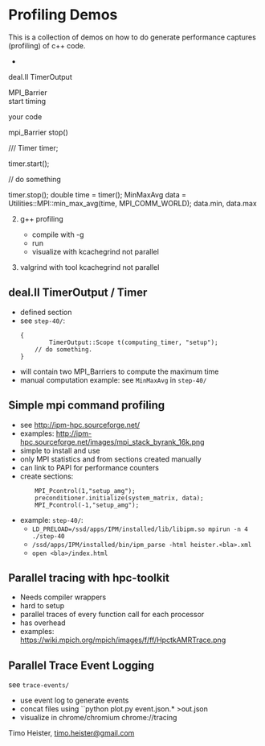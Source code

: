 Profiling Demos
===============

This is a collection of demos on how to do generate performance captures
(profiling) of c++ code.


- 
deal.II TimerOutput

   MPI_Barrier  
   start timing

   your code

   mpi_Barrier
   stop()

 
///
  Timer timer;

  timer.start();

  // do something

  timer.stop();
  double time = timer();
  MinMaxAvg data = Utilities::MPI::min_max_avg(time, MPI_COMM_WORLD);
  data.min, data.max

2. g++ profiling
   - compile with -g
   - run
   - visualize with kcachegrind
   not parallel

3. valgrind with tool kcachegrind
   not parallel
   
deal.II TimerOutput / Timer
---------------------------

  - defined section
  - see ``step-40/``:
    ```
	{
            TimerOutput::Scope t(computing_timer, "setup");
	    // do something.
	}
    ```
  - will contain two MPI_Barriers to compute the maximum time
  - manual computation example: see ``MinMaxAvg`` in ``step-40/``

Simple mpi command profiling
----------------------------

  - see http://ipm-hpc.sourceforge.net/
  - examples: http://ipm-hpc.sourceforge.net/images/mpi_stack_byrank_16k.png
  - simple to install and use
  - only MPI statistics and from sections created manually
  - can link to PAPI for performance counters
  - create sections: 
    ```
        MPI_Pcontrol(1,"setup_amg");
        preconditioner.initialize(system_matrix, data);
        MPI_Pcontrol(-1,"setup_amg");
    ```
  - example: ``step-40/``:
    - ``LD_PRELOAD=/ssd/apps/IPM/installed/lib/libipm.so mpirun -n 4 ./step-40``
    - ``/ssd/apps/IPM/installed/bin/ipm_parse -html heister.<bla>.xml``
    - ``open <bla>/index.html``


Parallel tracing with hpc-toolkit
---------------------------------
   - Needs compiler wrappers
   - hard to setup
   - parallel traces of every function call for each processor
   - has overhead
   - examples: https://wiki.mpich.org/mpich/images/f/ff/HpctkAMRTrace.png



Parallel Trace Event Logging
----------------------------
   
  see ``trace-events/``
  - use event log to generate events
  - concat files using ``python plot.py event.json.* >out.json
  - visualize in chrome/chromium chrome://tracing







Timo Heister, timo.heister@gmail.com